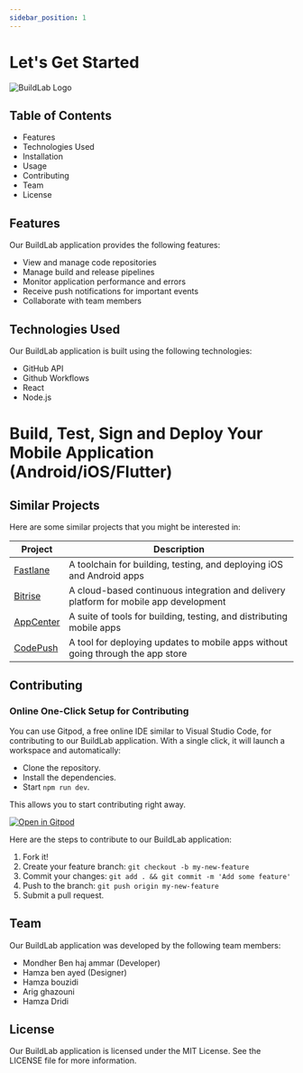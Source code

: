 ```yaml
---
sidebar_position: 1
---
```


# Let's Get Started


![BuildLab Logo](/img/buildlab.png)

## Table of Contents

- Features
- Technologies Used
- Installation
- Usage
- Contributing
- Team
- License

## Features

Our BuildLab application provides the following features:

- View and manage code repositories
- Manage build and release pipelines
- Monitor application performance and errors
- Receive push notifications for important events
- Collaborate with team members

## Technologies Used

Our BuildLab application is built using the following technologies:

- GitHub API
- Github Workflows
- React
- Node.js

# Build, Test, Sign and Deploy Your Mobile Application (Android/iOS/Flutter)

## Similar Projects

Here are some similar projects that you might be interested in:

| Project                                        | Description                                                     |
| ---------------------------------------------- | --------------------------------------------------------------- |
| [Fastlane](https://fastlane.tools/)            | A toolchain for building, testing, and deploying iOS and Android apps |
| [Bitrise](https://www.bitrise.io/)             | A cloud-based continuous integration and delivery platform for mobile app development |
| [AppCenter](https://docs.microsoft.com/en-us/appcenter/) | A suite of tools for building, testing, and distributing mobile apps |
| [CodePush](https://github.com/microsoft/react-native-code-push) | A tool for deploying updates to mobile apps without going through the app store |

## Contributing

### Online One-Click Setup for Contributing

You can use Gitpod, a free online IDE similar to Visual Studio Code, for contributing to our BuildLab application. With a single click, it will launch a workspace and automatically:

- Clone the repository.
- Install the dependencies.
- Start `npm run dev`.

This allows you to start contributing right away.

[![Open in Gitpod](https://gitpod.io/button/open-in-gitpod.svg)](https://gitpod.io/#https://github.com/docsifyjs/docsify)

Here are the steps to contribute to our BuildLab application:

1. Fork it!
2. Create your feature branch: `git checkout -b my-new-feature`
3. Commit your changes: `git add . && git commit -m 'Add some feature'`
4. Push to the branch: `git push origin my-new-feature`
5. Submit a pull request.

## Team

Our BuildLab application was developed by the following team members:

- Mondher Ben haj ammar (Developer)
- Hamza ben ayed (Designer)
- Hamza bouzidi
- Arig ghazouni
- Hamza Dridi
## License

Our BuildLab application is licensed under the MIT License. See the LICENSE file for more information.
